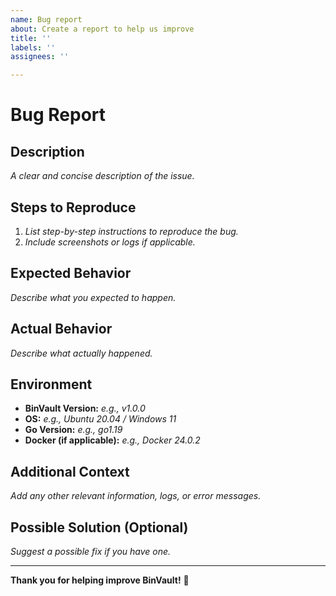 ```yaml
---
name: Bug report
about: Create a report to help us improve
title: ''
labels: ''
assignees: ''

---
```


# Bug Report

## Description
*A clear and concise description of the issue.*

## Steps to Reproduce
1. *List step-by-step instructions to reproduce the bug.*
2. *Include screenshots or logs if applicable.*

## Expected Behavior
*Describe what you expected to happen.*

## Actual Behavior
*Describe what actually happened.*

## Environment
- **BinVault Version:** *e.g., v1.0.0*
- **OS:** *e.g., Ubuntu 20.04 / Windows 11*
- **Go Version:** *e.g., go1.19*
- **Docker (if applicable):** *e.g., Docker 24.0.2*

## Additional Context
*Add any other relevant information, logs, or error messages.*

## Possible Solution (Optional)
*Suggest a possible fix if you have one.*

---

**Thank you for helping improve BinVault!** 🚀

